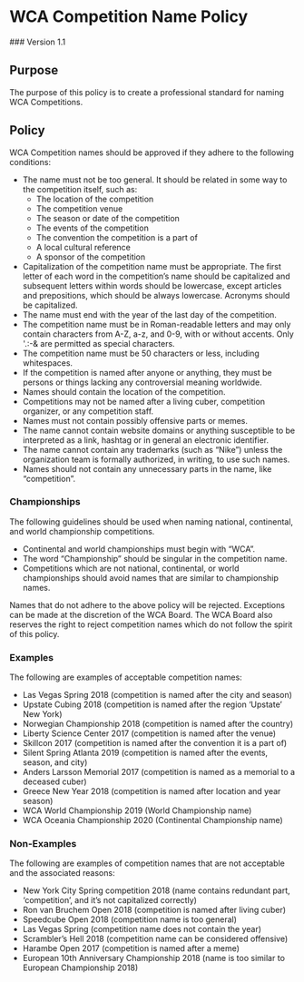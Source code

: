 # WCA Competition Name Policy
<div class="version">
### Version 1.1
</div>

## Purpose
The purpose of this policy is to create a professional standard for naming WCA Competitions.

## Policy
WCA Competition names should be approved if they adhere to the following conditions:

- The name must not be too general. It should be related in some way to the competition itself, such as:
  - The location of the competition
  - The competition venue
  - The season or date of the competition
  - The events of the competition
  - The convention the competition is a part of
  - A local cultural reference
  - A sponsor of the competition
- Capitalization of the competition name must be appropriate. The first letter of each word in the competition’s name should be capitalized and subsequent letters within words should be lowercase, except articles and prepositions, which should be always lowercase. Acronyms should be capitalized.
- The name must end with the year of the last day of the competition.
- The competition name must be in Roman-readable letters and may only contain characters from A-Z, a-z, and 0-9, with or without accents. Only '.:-& are permitted as special characters.
- The competition name must be 50 characters or less, including whitespaces.
- If the competition is named after anyone or anything, they must be persons or things lacking any controversial meaning worldwide.
- Names should contain the location of the competition.
- Competitions may not be named after a living cuber, competition organizer, or any competition staff.
- Names must not contain possibly offensive parts or memes.
- The name cannot contain website domains or anything susceptible to be interpreted as a link, hashtag or in general an electronic identifier.
- The name cannot contain any trademarks (such as “Nike”) unless the organization team is formally authorized, in writing, to use such names.
- Names should not contain any unnecessary parts in the name, like “competition”.

### Championships
The following guidelines should be used when naming national, continental, and world championship competitions.

- Continental and world championships must begin with “WCA”.
- The word “Championship” should be singular in the competition name.
- Competitions which are not national, continental, or world championships should avoid names that are similar to championship names.

Names that do not adhere to the above policy will be rejected. Exceptions can be made at the discretion of the WCA Board. The WCA Board also reserves the right to reject competition names which do not follow the spirit of this policy.

### Examples
The following are examples of acceptable competition names:

- Las Vegas Spring 2018 (competition is named after the city and season)
- Upstate Cubing 2018 (competition is named after the region ‘Upstate’ New York)
- Norwegian Championship 2018 (competition is named after the country)
- Liberty Science Center 2017 (competition is named after the venue)
- Skillcon 2017 (competition is named after the convention it is a part of)
- Silent Spring Atlanta 2019 (competition is named after the events, season, and city)
- Anders Larsson Memorial 2017 (competition is named as a memorial to a deceased cuber)
- Greece New Year 2018 (competition is named after location and year season)
- WCA World Championship 2019 (World Championship name)
- WCA Oceania Championship 2020 (Continental Championship name)

### Non-Examples
The following are examples of competition names that are not acceptable and the associated reasons:

- New York City Spring competition 2018 (name contains redundant part, ‘competition’, and it’s not capitalized correctly)
- Ron van Bruchem Open 2018 (competition is named after living cuber)
- Speedcube Open 2018 (competition name is too general)
- Las Vegas Spring (competition name does not contain the year)
- Scrambler’s Hell 2018 (competition name can be considered offensive)
- Harambe Open 2017 (competition is named after a meme)
- European 10th Anniversary Championship 2018 (name is too similar to European Championship 2018)
